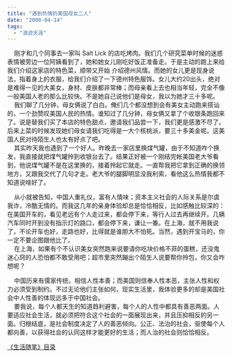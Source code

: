 ```yaml
---
title: "遇到热情的美国母女二人"
date: "2008-04-14"
tags: 
  - "浪迹天涯"
---
```


    刚才和几个同事去一家叫 Salt Lick 的店吃烤肉。我们几个研究菜单时候的迷惑表情被旁边一位阿姨看到了，她和她女儿刚吃好饭正准备走。于是主动的跑上来给我们介绍这家店的特色菜，顺带又开始 介绍德州风情。而她的女儿更是现身说法，指着身上的衣服，给我们介绍了一下德州特色服饰。女儿大约20出头，绝对是难得一见的大美女，身材、皮肤都非常棒；而母亲看上去也相当年轻，完全不像一般美国人老的那么比较快。不是她自己说他们是母女，我以为她才三十多呢。  
    我们聊了几分钟，母女俩说了白白。俺们几个都没想到会有美女主动跑来搭讪 的，一个劲赞叹美国人民的热情。谁知过了几分钟，母女俩又拿了个收银条跑回来了。说是替我们买了本店的特色甜点，邀请我们品尝一下，我们更是感激不尽了。后来上菜的时候发现她们母女请我们吃得是一大个核桃派，要三十多美金呢。这美国人民对待陌生人也太有好点了吧。  
    其实昨天我也遇到了一个好人。昨晚去一家店里换煤气罐，由于不知道咋个换发，我直接就把煤气罐拎到收银台去了。结果正好被一个刚结完帐美国老大爷看到，他说煤气罐不是在这里换的，接着拎起它就走。一直帮我把它拿到正确的换领地方，又跟我交代了几句才走。老大爷的腿脚明显没我利索，看他这么热情我都不知道说啥好了。

    从小就被告知，中国人重礼仪，富有人情味；资本主义社会的人际关系是尔虞我诈，冷酷无情的。而我这几年的亲身体验却总是恰恰相反，比如感触比较深的：在美国开车的，看见老远有个人走过来，都会停下来，等行人过去再继续开。几辆汽车同时开到没有指示灯的路口，都会停下来，谦让一番。在上海，就不用我说了，不论开车也好，走路也好，比得就是谁胆大不怕死。当然，遇到开宝马的，你一定不要企图跟他比了。  
    在上海，如果有个不认识美女突然跑来说要请你吃块价格不菲的蛋糕，还没鬼迷心窍的人恐怕都不敢受用吧；超市里突然蹦出个陌生人说要帮你拎包，你又会咋想呢？

    中国历来有儒家传统，相信人性本善；而美国则信奉人性本恶，主张人性和权力必须受到制约。不过无论他们主张如何，现实生活里，我体验更多的却是美国社会中人性善的体现远多于中国社会。  
    要我说，每个人都天生的知道趋利避害，每个人的人性中都具有善恶两面。人要适应社会生活，就必须把符合这个社会的一面展现出来，并且压抑相反的另一面。归根结底，是社会制度决定了人的善恶倾向。公正、法治的社会，驱使每个人都向善，以获得社会的认同这样才能更好的生活；而人治的社会则恰恰相反。

[《生活随笔》目录](http://ruanqizhen.spaces.live.com/Blog/cns!1pU-rgQVTuuWM1TX8W8PfmDA!1123.entry)

